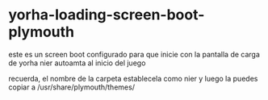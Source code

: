 # yorha-loading-screen-boot-plymouth
este es un screen boot configurado para que inicie con la pantalla de carga de yorha nier autoamta al inicio del juego


recuerda, el nombre de la carpeta establecela como nier y luego la puedes copiar a 
/usr/share/plymouth/themes/
